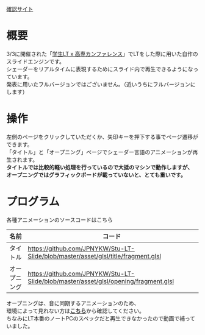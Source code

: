 [確認サイト](https://jpnykw.github.io/Stu-LT-Slide/)  

# 概要

3/3に開催された「[学生LT x 高専カンファレンス](https://student-lt.connpass.com/event/114723/)」でLTをした際に用いた自作のスライドエンジンです。  
シェーダーをリアルタイムに表現するためにスライド内で再生できるようになっています。  
発表に用いたフルバージョンではございません。（近いうちにフルバージョンにします）  

# 操作

左側のページをクリックしていただくか、矢印キーを押下する事でページ遷移ができます。  
「タイトル」と「オープニング」ページでシェーダー言語のアニメーションが再生されます。  
**タイトルでは比較的軽い処理を行っているので大抵のマシンで動作しますが、  
オープニングではグラフィックボードが載っていないと、とても重いです。**  

# プログラム
各種アニメーションのソースコードはこちら

| 名前 | コード |
| - | - |
| タイトル | https://github.com/JPNYKW/Stu-LT-Slide/blob/master/asset/glsl/title/fragment.glsl |
| オープニング | https://github.com/JPNYKW/Stu-LT-Slide/blob/master/asset/glsl/opening/fragment.glsl |



オープニングは、音に同期するアニメーションのため、  
環境によって見れない方は[**こちら**](https://www.youtube.com/watch?v=S9PV9rSlexA&)から確認してください。  
ちなみにLT本番のノートPCのスペックだと再生できなかったので動画で補っていました。  
